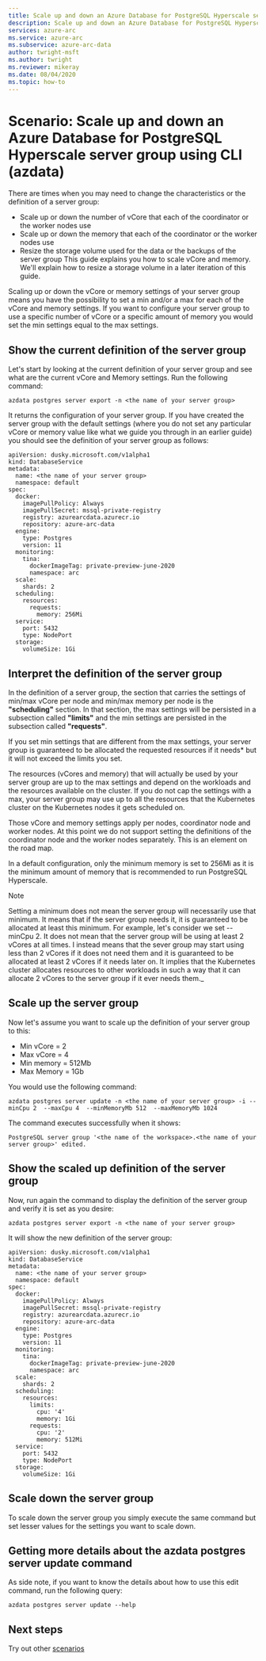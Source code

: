 ```yaml
---
title: Scale up and down an Azure Database for PostgreSQL Hyperscale server group using CLI (azdata)
description: Scale up and down an Azure Database for PostgreSQL Hyperscale server group using CLI (azdata)
services: azure-arc
ms.service: azure-arc
ms.subservice: azure-arc-data
author: twright-msft
ms.author: twright
ms.reviewer: mikeray
ms.date: 08/04/2020
ms.topic: how-to
---
```


# Scenario: Scale up and down an Azure Database for PostgreSQL Hyperscale server group using CLI (azdata)

There are times when you may need to change the characteristics or the definition of a server group:

- Scale up or down the number of vCore that each of the coordinator or the worker nodes use
- Scale up or down the memory that each of the coordinator or the worker nodes use
- Resize the storage volume used for the data or the backups of the server group
This guide explains you how to scale vCore and memory. We'll explain how to resize a storage volume in a later iteration of this guide.

Scaling up or down the vCore or memory settings of your server group means you have the possibility to set a min and/or a max for each of the vCore and memory settings. If you want to configure your server group to use a specific number of vCore or a specific amount of memory you would set the min settings equal to the max settings.

## Show the current definition of the server group

Let's start by looking at the current definition of your server group and see what are the current vCore and Memory settings. Run the following command:

```terminal
azdata postgres server export -n <the name of your server group>
```

It returns the configuration of your server group. If you have created the server group with the default settings (where you do not set any particular vCore or memory value like what we guide you through in an earlier guide) you should see the definition of your server group as follows:

```terminal
apiVersion: dusky.microsoft.com/v1alpha1
kind: DatabaseService
metadata:
  name: <the name of your server group>
  namespace: default
spec:
  docker:
    imagePullPolicy: Always
    imagePullSecret: mssql-private-registry
    registry: azurearcdata.azurecr.io
    repository: azure-arc-data
  engine:
    type: Postgres
    version: 11
  monitoring:
    tina:
      dockerImageTag: private-preview-june-2020
      namespace: arc
  scale:
    shards: 2
  scheduling:
    resources:
      requests:
        memory: 256Mi
  service:
    port: 5432
    type: NodePort
  storage:
    volumeSize: 1Gi
```

## Interpret the definition of the server group

In the definition of a server group, the section that carries the settings of min/max vCore per node and min/max memory per node is the **"scheduling"** section. In that section, the max settings will be persisted in a subsection called **"limits"** and the min settings are persisted in the subsection called **"requests"**.

If you set min settings that are different from the max settings, your server group is guaranteed to be allocated the requested resources if it needs* but it will not exceed the limits you set.

The resources (vCores and memory) that will actually be used by your server group are up to the max settings and depend on the workloads and the resources available on the cluster. If you do not cap the settings with a max, your server group may use up to all the resources that the Kubernetes cluster on the Kubernetes nodes it gets scheduled on.

Those vCore and memory settings apply per nodes, coordinator node and worker nodes. At this point we do not support setting the definitions of the coordinator node and the worker nodes separately. This is an element on the road map.

In a default configuration, only the minimum memory is set to 256Mi as it is the minimum amount of memory that is recommended to run PostgreSQL Hyperscale.

> [!NOTE]
>  Setting a minimum does not mean the server group will necessarily use that minimum. It means that if the server group needs it, it is guaranteed to be allocated at least this minimum. For example, let's consider we set --minCpu 2. It does not mean that the server group will be using at least 2 vCores at all times. I instead means that the sever group may start using less than 2 vCores if it does not need them and it is guaranteed to be allocated at least 2 vCores if it needs later on. It implies that the Kubernetes cluster allocates resources to other workloads in such a way that it can allocate 2 vCores to the server group if it ever needs them._

## Scale up the server group

Now let's assume you want to scale up the definition of your server group to this:

- Min vCore = 2
- Max vCore = 4
- Min memory = 512Mb
- Max Memory = 1Gb

You would use the following command:

```terminal
azdata postgres server update -n <the name of your server group> -i --minCpu 2  --maxCpu 4  --minMemoryMb 512  --maxMemoryMb 1024
```

The command executes successfully when it shows:

```terminal
PostgreSQL server group '<the name of the workspace>.<the name of your server group>' edited.
```

## Show the scaled up definition of the server group

Now, run again the command to display the definition of the server group and verify it is set as you desire:

```terminal
azdata postgres server export -n <the name of your server group>
```

It will show the new definition of the server group:

```terminal
apiVersion: dusky.microsoft.com/v1alpha1
kind: DatabaseService
metadata:
  name: <the name of your server group>
  namespace: default
spec:
  docker:
    imagePullPolicy: Always
    imagePullSecret: mssql-private-registry
    registry: azurearcdata.azurecr.io
    repository: azure-arc-data
  engine:
    type: Postgres
    version: 11
  monitoring:
    tina:
      dockerImageTag: private-preview-june-2020
      namespace: arc
  scale:
    shards: 2
  scheduling:
    resources:
      limits:
        cpu: '4'
        memory: 1Gi
      requests:
        cpu: '2'
        memory: 512Mi
  service:
    port: 5432
    type: NodePort
  storage:
    volumeSize: 1Gi
```

## Scale down the server group

To scale down the server group you simply execute the same command but set lesser values for the settings you want to scale down.

## Getting more details about the azdata postgres server update command

As side note, if you want to know the details about how to use this edit command, run the following query:

```terminal
azdata postgres server update --help
```

## Next steps

Try out other [scenarios](https://github.com/microsoft/Azure-data-services-on-Azure-Arc/tree/master/scenarios)
